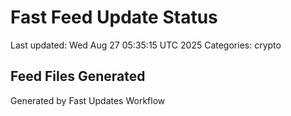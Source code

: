 # Fast Feed Update Status
Last updated: Wed Aug 27 05:35:15 UTC 2025
Categories: crypto

## Feed Files Generated

Generated by Fast Updates Workflow
